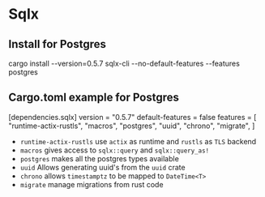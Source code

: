 # Sqlx
## Install for Postgres
cargo install --version=0.5.7 sqlx-cli --no-default-features --features postgres

## Cargo.toml example for Postgres
[dependencies.sqlx]
version = "0.5.7"
default-features = false
features = [
	"runtime-actix-rustls",
	"macros",
	"postgres",
	"uuid",
	"chrono",
	"migrate",
]

- `runtime-actix-rustls` use `actix` as runtime and `rustls` as `TLS` backend
- `macros` gives access to `sqlx::query` and `sqlx::query_as!`
- `postgres` makes all the postgres types available
- `uuid` Allows generating uuid's from the `uuid` crate
- `chrono` allows `timestamptz` to be mapped to `DateTime<T>`
- `migrate` manage migrations from rust code

